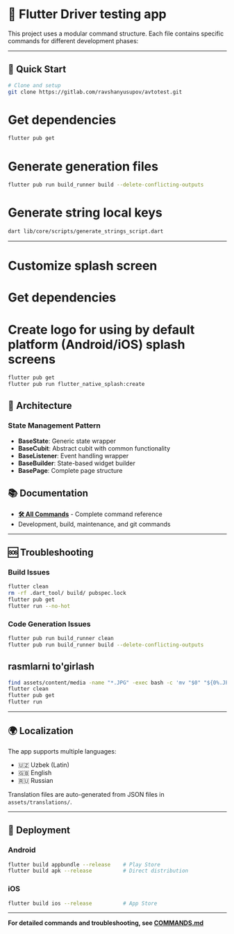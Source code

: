 # 📱 Flutter Driver testing app

This project uses a modular command structure. Each file contains specific commands for different development phases:

------------------------------------------------------------------------

## 🚀 Quick Start

```bash
# Clone and setup
git clone https://gitlab.com/ravshanyusupov/avtotest.git
```

# Get dependencies
```bash
flutter pub get
```

# Generate generation files
```bash
flutter pub run build_runner build --delete-conflicting-outputs
```

# Generate string local keys
```bash
dart lib/core/scripts/generate_strings_script.dart
```

------------------------------------------------------------------------

# Customize splash screen
# Get dependencies
# Create logo for using by default platform (Android/iOS) splash screens

```bash
flutter pub get
flutter pub run flutter_native_splash:create
```

## 🎯 Architecture

### State Management Pattern
- **BaseState**: Generic state wrapper
- **BaseCubit**: Abstract cubit with common functionality
- **BaseListener**: Event handling wrapper
- **BaseBuilder**: State-based widget builder
- **BasePage**: Complete page structure

## 📚 Documentation

- **[🛠️ All Commands](COMMANDS.md)** - Complete command reference
- Development, build, maintenance, and git commands


------------------------------------------------------------------------

## 🆘 Troubleshooting

### Build Issues
```bash
flutter clean
rm -rf .dart_tool/ build/ pubspec.lock
flutter pub get
flutter run --no-hot
```

### Code Generation Issues
```bash
flutter pub run build_runner clean
flutter pub run build_runner build --delete-conflicting-outputs
```


## rasmlarni to'girlash

```bash
find assets/content/media -name "*.JPG" -exec bash -c 'mv "$0" "${0%.JPG}.jpg"' {} \;
flutter clean
flutter pub get
flutter run
```

------------------------------------------------------------------------

## 🌍 Localization

The app supports multiple languages:
- 🇺🇿 Uzbek (Latin)
- 🇬🇧 English
- 🇷🇺 Russian

Translation files are auto-generated from JSON files in `assets/translations/`.


------------------------------------------------------------------------

## 🚀 Deployment

### Android
```bash
flutter build appbundle --release    # Play Store
flutter build apk --release          # Direct distribution
```

### iOS
```bash
flutter build ios --release          # App Store
```

------------------------------------------------------------------------

**For detailed commands and troubleshooting, see [COMMANDS.md](COMMANDS.md)**